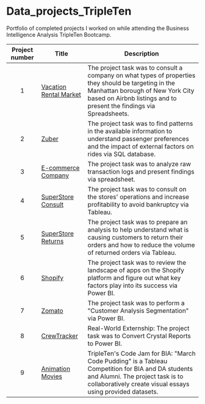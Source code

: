 # Data_projects_TripleTen
Portfolio of completed projects I worked on while attending the Business Intelligence Analysis TripleTen Bootcamp.

| Project number | Title | Description |
| :-----------: | ----------- |----------- |
| 1 | [Vacation Rental Market](https://github.com/Tiffany-Bergett/Data_projects_TripleTen/tree/main/Vacation%20Rental%20Market) | The project task was to consult a company on what types of properties they should be targeting in the Manhattan borough of New York City based on Airbnb listings and to present the findings via Spreadsheets. |
| 2 | [Zuber](https://github.com/Tiffany-Bergett/Data_projects_TripleTen/tree/main/Zuber) | The project task was to find patterns in the available information to understand passenger preferences and the impact of external factors on rides via SQL database. |
| 3 | [E-commerce Company](https://github.com/Tiffany-Bergett/Data_projects_TripleTen/tree/main/E-commerce%20Company) | The project task was to analyze raw transaction logs and present findings via spreadsheet. |
| 4 | [SuperStore Consult](https://github.com/Tiffany-Bergett/Data_projects_TripleTen/tree/main/SuperStore%20Consult) | The project task was to consult on the stores' operations and increase profitability to avoid bankruptcy via Tableau. |
| 5 | [SuperStore Returns](https://github.com/CorriSarge/TripleTen_projects/blob/main/Identifying%20Reasons%20for%20Returns.md) | The project task was to prepare an analysis to help understand what is causing customers to return their orders and how to reduce the volume of returned orders via Tableau. |
| 6 | [Shopify](https://github.com/Tiffany-Bergett/Data_projects_TripleTen/tree/main/Shopify) | The project task was to review the landscape of apps on the Shopify platform and figure out what key factors play into its success via Power BI. |
| 7 | [Zomato](https://github.com/Tiffany-Bergett/Data_projects_TripleTen/tree/main/Zomato) | The project task was to perform a "Customer Analysis Segmentation" via Power BI. |
| 8 | [CrewTracker](https://github.com/Tiffany-Bergett/Data_projects_TripleTen/tree/main/CrewTracker) | Real-World Externship: The project task was to Convert Crystal Reports to Power BI. |
| 9 | [Animation Movies](https://github.com/Tiffany-Bergett/Data_projects_TripleTen/tree/main/Animation%20Movies) | TripleTen's Code Jam for BIA: "March Code Pudding" is a Tableau Competition for BIA and DA students and Alumni. The project task is to collaboratively create visual essays using provided datasets. |
